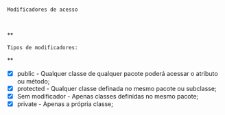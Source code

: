 # 
```
Modificadores de acesso
```



## 
```
```

 **
```
Tipos de modificadores:
```

**

- [X] public - Qualquer classe de qualquer pacote poderá acessar o atributo ou método;
- [X] protected - Qualquer classe definada no mesmo pacote ou subclasse;
- [X] Sem modificador - Apenas classes definidas no mesmo pacote;
- [X] private - Apenas a própria classe;
